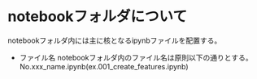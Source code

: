 # notebookフォルダについて

notebookフォルダ内には主に核となるipynbファイルを配置する。
- ファイル名
    notebookフォルダ内のファイル名は原則以下の通りとする。
    <br>No.xxx_name.ipynb(ex.001_create_features.ipynb)</br>

